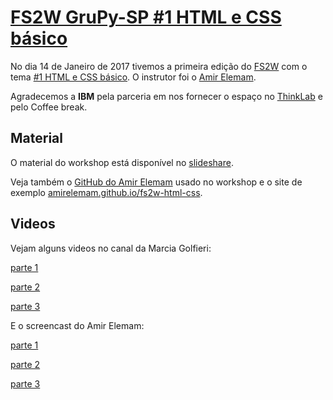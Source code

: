# [FS2W GruPy-SP #1 HTML e CSS básico][0]

No dia 14 de Janeiro de 2017 tivemos a primeira edição do [FS2W][1] com o tema [#1 HTML e CSS básico][0]. O instrutor foi o [Amir Elemam][2].

Agradecemos a **IBM** pela parceria em nos fornecer o espaço no [ThinkLab][3] e pelo Coffee break.

## Material

O material do workshop está disponível no [slideshare][4].

Veja também o [GitHub do Amir Elemam][5] usado no workshop e o site de exemplo [amirelemam.github.io/fs2w-html-css][6].

## Videos

Vejam alguns videos no canal da Marcia Golfieri:

[parte 1][7]

[parte 2][8]

[parte 3][9]

E o screencast do Amir Elemam:

[parte 1][10]

[parte 2][11]

[parte 3][12]

[0]: http://meetu.ps/356g6q
[1]: https://rg3915.github.io/fs2w/
[2]: https://github.com/amirelemam/
[3]: http://www.research.ibm.com/thinklab/
[4]: http://www.slideshare.net/AmirdoNascimentoElem/html-e-css-71006416
[5]: https://github.com/amirelemam/fs2w-html-css
[6]: https://amirelemam.github.io/fs2w-html-css/
[7]: https://www.youtube.com/watch?v=hhQRE33IdvI
[8]: https://www.youtube.com/watch?v=r_IEhp9QUGg
[9]: https://www.youtube.com/watch?v=yQLwJzMu8Lg
[10]: https://youtu.be/0G90bveKpHE
[11]: https://youtu.be/fphgvzsLYMY
[12]: https://youtu.be/KPxAvDyqs9Q